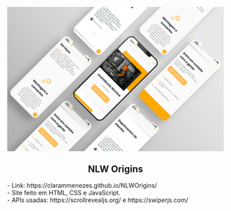 <p align="center">
 <img src="/assets/originsixDesign.png" align="center" alt="Projeto Mobile" />
 <h2 align="center">NLW Origins</h2>
 </p>
- Link: https://clarammenezes.github.io/NLWOrigins/ <br>
- Site feito em HTML, CSS e JavaScript. <br>
- APIs usadas: https://scrollrevealjs.org/ e https://swiperjs.com/
